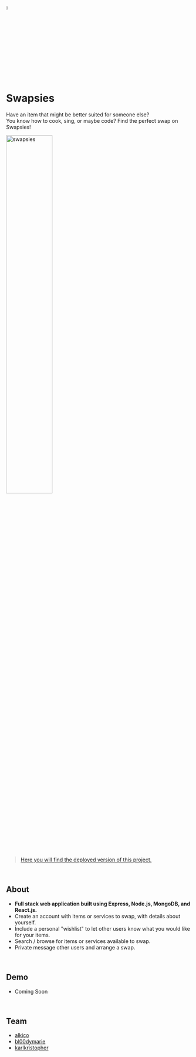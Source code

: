 <img src="https://res.cloudinary.com/karlkris/image/upload/v1590072369/github/icon_swap_nr3ojh.png" alt="swapsies" width="5%"  />

# Swapsies

Have an item that might be better suited for someone else? <br />
You know how to cook, sing, or maybe code? Find the perfect swap on Swapsies!

<img src="https://images.unsplash.com/photo-1579208575657-c595a05383b7?ixlib=rb-1.2.1&ixid=eyJhcHBfaWQiOjEyMDd9&auto=format&fit=crop&w=1350&q=80" alt="swapsies" width="50%"  />


>[Here you will find the deployed version of this project.](https://swapsies-berlin.herokuapp.com/)
<br />

## About
- <b>Full stack web application built using Express, Node.js, MongoDB, and React.js.</b>
- Create an account with items or services to swap, with details about yourself.
- Include a personal "wishlist" to let other users know what you would like for your items.
- Search / browse for items or services available to swap.
- Private message other users and arrange a swap.

<br />

## Demo
- Coming Soon

<br />

## Team
- [alkico](https://github.com/alkico)
- [bl00dymarie](https://github.com//bl00dymarie/)
- [karlkristopher](https://github.com/karlkristopher/)




